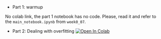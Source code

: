 * Part 1: warmup

No colab link, the part 1 notebook has no code. Please, read it and refer to the `main_notebook.ipynb` from `week0_07`.

* Part 2: Dealing with overfitting [![Open In Colab](https://colab.research.google.com/assets/colab-badge.svg)](https://colab.research.google.com/github/girafe-ai/ml-course/blob/22f_basic/homeworks_basic/lab02_deep_learning/Lab2_DL_part2_overfitting.ipynb)

